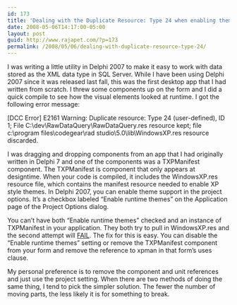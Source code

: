 ```yaml
---
id: 173
title: 'Dealing with the Duplicate Resource: Type 24 when enabling theme support in Delphi 2007'
date: 2008-05-06T14:17:00-05:00
layout: post
guid: http://www.rajapet.com/?p=173
permalink: /2008/05/06/dealing-with-duplicate-resource-type-24/
---
```

I was writing a little utility in Delphi 2007 to make it easy to work with data stored as the XML data type in SQL Server. While I have been using Delphi 2007 since it was released last fall, this was the first desktop app that I had written from scratch. I threw some components up on the form and I did a quick compile to see how the visual elements looked at runtime. I got the following error message:

[DCC Error] E2161 Warning: Duplicate resource: Type 24 (user-defined), ID 1; File C:\dev\RawDataQuery\RawDataQuery.res resource kept; file c:\program files\codegear\rad studio\5.0\lib\WindowsXP.res resource discarded.

I was dragging and dropping components from an app that I had originally written in Delphi 7 and one of the components was a TXPManifest component. The TXPManifest is component that only appears at designtime. When your code is compiled, it includes the WindowsXP.res resource file, which contains the manifest resource needed to enable XP style themes. In Delphi 2007, you can enable theme support in the project options. It&#8217;s a checkbox labeled &#8220;Enable runtime themes&#8221; on the Application page of the Project Options dialog.

You can&#8217;t have both &#8220;Enable runtime themes&#8221; checked and an instance of TXPManifest in your application. They both try to pull in WindowsXP.res and the second attempt will [FAIL](http://johnnytan88.files.wordpress.com/2007/11/epic-failure.jpg). The fix for this is easy. You can disable the &#8220;Enable runtime themes&#8221; setting or remove the TXPManifest component from your form and remove the reference to xpman in that form&#8217;s uses clause.

My personal preference is to remove the component and unit references and just use the project setting. When there are two methods of doing the same thing, I tend to pick the simpler solution. The fewer the number of moving parts, the less likely it is for something to break.
